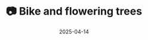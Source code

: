 ---
title: '📷 Bike and flowering trees'
date: '2025-04-14'
image: 'https://cdn.diblasio.social/static/photos/2025/20250414_123559.jpg'
thumbnail: 'https://cdn.diblasio.social/static/photos/2025/thumbnails/20250414_123559.jpg'
alt_text: "A bicycle is parked beside blooming cherry trees on a street corner in Huizen, Netherlands."
tags:
  - "#Photography"
  - "#Netherlands"
  - "#Huizen"
  - "#SpringBlossoms"
  - "#StreetPhotography"
  - "#Bicycle"
  - "#ShotOniPhone"
  - "#Halide"
  - "#ProcessZero"
description: ''
created_date: '2025-04-14'
location: "9, Zenderlaan, Zenderwijk, Huizen, Noord-Holland, Nederland, 1276 EL, Nederland"
exif_data: "Apple iPhone 15 Pro 9mm f/2.8 (1/340 | f/2.8 | ISO 25)"
draft: false
---